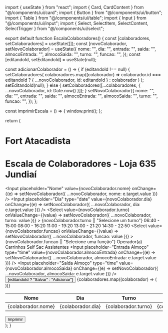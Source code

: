 import { useState } from "react";
import { Card, CardContent } from "@/components/ui/card";
import { Button } from "@/components/ui/button";
import { Table } from "@/components/ui/table";
import { Input } from "@/components/ui/input";
import { Select, SelectItem, SelectContent, SelectTrigger } from "@/components/ui/select";

export default function EscalaColaboradores() {
  const [colaboradores, setColaboradores] = useState([]);
  const [novoColaborador, setNovoColaborador] = useState({
    nome: "",
    dia: "",
    entrada: "",
    saida: "",
    almocoEntrada: "",
    almocoSaida: "",
    turno: "",
    funcao: "",
  });
  const [editandoId, setEditandoId] = useState(null);

  const adicionarColaborador = () => {
    if (editandoId !== null) {
      setColaboradores(
        colaboradores.map((colaborador) =>
          colaborador.id === editandoId ? { ...novoColaborador, id: editandoId } : colaborador
        )
      );
      setEditandoId(null);
    } else {
      setColaboradores([...colaboradores, { ...novoColaborador, id: Date.now() }]);
    }
    setNovoColaborador({
      nome: "",
      dia: "",
      entrada: "",
      saida: "",
      almocoEntrada: "",
      almocoSaida: "",
      turno: "",
      funcao: "",
    });
  };

  const imprimirEscala = () => {
    window.print();
  };

  return (
    <div className="p-4 min-h-screen bg-gray-600 flex flex-col items-center">
      <h1 className="text-2xl font-bold mb-4 text-white">Fort Atacadista</h1>
      <h1 className="text-xl font-bold mb-4 text-white">Escala de Colaboradores - Loja 635 Jundiaí</h1>
      <Card className="w-full max-w-4xl">
        <CardContent className="grid grid-cols-3 gap-2 p-4">
          <Input
            placeholder="Nome"
            value={novoColaborador.nome}
            onChange={(e) => setNovoColaborador({ ...novoColaborador, nome: e.target.value })}
          />
          <Input
            placeholder="Dia"
            type="date"
            value={novoColaborador.dia}
            onChange={(e) => setNovoColaborador({ ...novoColaborador, dia: e.target.value })}
          />
          <Select
            value={novoColaborador.turno}
            onValueChange={(value) => setNovoColaborador({ ...novoColaborador, turno: value })}
          >
            <SelectTrigger className="w-full">{novoColaborador.turno || "Selecione um turno"}</SelectTrigger>
            <SelectContent>
              <SelectItem value="06:40 - 15:00">06:40 - 15:00</SelectItem>
              <SelectItem value="08:00 - 16:20">08:00 - 16:20</SelectItem>
              <SelectItem value="11:00 - 19:20">11:00 - 19:20</SelectItem>
              <SelectItem value="13:00 - 21:20">13:00 - 21:20</SelectItem>
              <SelectItem value="14:30 - 22:50">14:30 - 22:50</SelectItem>
            </SelectContent>
          </Select>
          <Select
            value={novoColaborador.funcao}
            onValueChange={(value) => setNovoColaborador({ ...novoColaborador, funcao: value })}
          >
            <SelectTrigger className="w-full">{novoColaborador.funcao || "Selecione uma função"}</SelectTrigger>
            <SelectContent>
              <SelectItem value="Operador(a)">Operador(a)</SelectItem>
              <SelectItem value="Carrinhos">Carrinhos</SelectItem>
              <SelectItem value="Self">Self</SelectItem>
              <SelectItem value="Sac">Sac</SelectItem>
              <SelectItem value="Assistentes">Assistentes</SelectItem>
            </SelectContent>
          </Select>
          <Input
            placeholder="Entrada Almoço"
            type="time"
            value={novoColaborador.almocoEntrada}
            onChange={(e) => setNovoColaborador({ ...novoColaborador, almocoEntrada: e.target.value })}
          />
          <Input
            placeholder="Saída Almoço"
            type="time"
            value={novoColaborador.almocoSaida}
            onChange={(e) => setNovoColaborador({ ...novoColaborador, almocoSaida: e.target.value })}
          />
          <Button onClick={adicionarColaborador}>{editandoId ? "Salvar" : "Adicionar"}</Button>
        </CardContent>
      </Card>
      <Table className="mt-4 w-full max-w-4xl">
        <thead>
          <tr>
            <th>Nome</th>
            <th>Dia</th>
            <th>Turno</th>
            <th>Função</th>
            <th>Entrada</th>
            <th>Saída</th>
            <th>Almoço Entrada</th>
            <th>Almoço Saída</th>
          </tr>
        </thead>
        <tbody>
          {colaboradores.map((colaborador) => (
            <tr key={colaborador.id}>
              <td>{colaborador.nome}</td>
              <td>{colaborador.dia}</td>
              <td>{colaborador.turno}</td>
              <td>{colaborador.funcao}</td>
              <td>{colaborador.entrada}</td>
              <td>{colaborador.saida}</td>
              <td>{colaborador.almocoEntrada}</td>
              <td>{colaborador.almocoSaida}</td>
            </tr>
          ))}
        </tbody>
      </Table>
      <Button className="mt-4" onClick={imprimirEscala}>Imprimir</Button>
    </div>
  );
}
